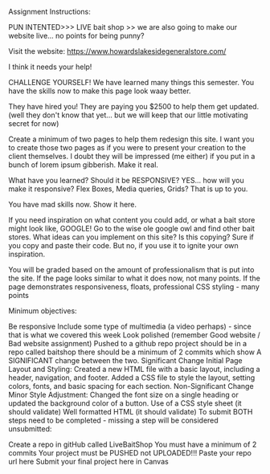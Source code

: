 Assignment Instructions:



PUN INTENTED>>> LIVE bait shop >> we are also going to make our website live... no points for being punny?

Visit the website: https://www.howardslakesidegeneralstore.com/

I think it needs your help!

CHALLENGE YOURSELF!  We have learned many things this semester. You have the skills now to make this page look waay better.

They have hired you! They are paying you $2500 to help them get updated. (well they don't know that yet... but we will keep that our little motivating secret for now)

Create a minimum of two pages to help them redesign this site. I want you to create those two pages as if you were to present your creation to the client themselves. I doubt they will be impressed (me either) if you put in a bunch of lorem ipsum gibberish. Make it real.

What have you learned? Should it be RESPONSIVE? YES... how will you make it responsive? Flex Boxes, Media queries, Grids? That is up to you.

You have mad skills now. Show it here.

If you need inspiration on what content you could add, or what a bait store might look like, GOOGLE! Go to the wise ole google owl and find other bait stores. What ideas can you implement on this site? Is this copying? Sure if you copy and paste their code. But no, if you use it to ignite your own inspiration.

You will be graded based on the amount of professionalism that is put into the site. If the page looks similar to what it does now, not many points. If the page demonstrates responsiveness, floats, professional CSS styling - many points

Minimum objectives:

Be responsive
Include some type of multimedia (a video perhaps) - since that is what we covered this week
Look polished (remember Good website / Bad website assignment)
Pushed to a github repo
project should be in a repo called baitshop
there should be a minimum of 2 commits which show A SIGNIFICANT change between the two.
Significant Change
Initial Page Layout and Styling: Created a new HTML file with a basic layout, including a header, navigation, and footer. Added a CSS file to style the layout, setting colors, fonts, and basic spacing for each section.
Non-Significant Change
Minor Style Adjustment: Changed the font size on a single heading or updated the background color of a button.
Use of a CSS style sheet (it should validate)
Well formatted HTML (it should validate)
To submit BOTH steps need to be completed - missing a step will be considered unsubmitted:

Create a repo in gitHub called LiveBaitShop
You must have a minimum of 2 commits
Your project must be PUSHED not UPLOADED!!!
Paste your repo url here
Submit your final project here in Canvas
